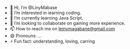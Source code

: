 - 👋 Hi, I’m @LinyMabase
- 👀 I’m interested in iearning coding.
- 🌱 I’m currently learning Java Script.
- 💞️ I’m looking to collaborate on gaining more experience.
- 📫 How to reach me on leinymagabane@gmail.com
- 😄 Pronouns: ...
- ⚡ Fun fact: understanding, loving, carring

<!---
LinyMabase/LinyMabase is a ✨ special ✨ repository because its `README.md` (this file) appears on your GitHub profile.
You can click the Preview link to take a look at your changes.
--->
